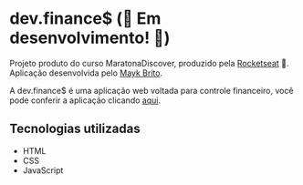 # dev.finance$ (:construction: Em desenvolvimento! :construction:)

Projeto produto do curso MaratonaDiscover, produzido pela [Rocketseat](https://rocketseat.com.br/) :rocket:. Aplicação desenvolvida pelo [Mayk Brito](
https://github.com/maykbrito).

A dev.finance$ é uma aplicação web voltada para controle financeiro, você pode conferir a aplicação clicando [aqui](https://lucaxfelis.github.io/dev-finances/).

## Tecnologias utilizadas
* HTML
* CSS
* JavaScript
